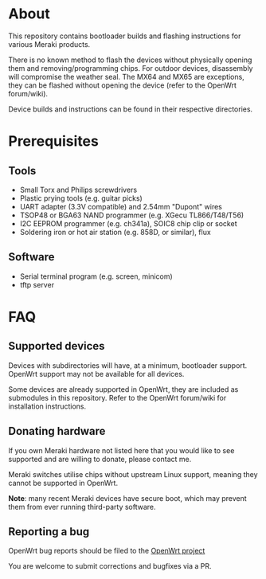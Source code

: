 # About

This repository contains bootloader builds and flashing instructions for various Meraki products.

There is no known method to flash the devices without physically opening them and removing/programming chips. For outdoor devices, disassembly will compromise the weather seal. The MX64 and MX65 are exceptions, they can be flashed without opening the device (refer to the OpenWrt forum/wiki).

Device builds and instructions can be found in their respective directories.

# Prerequisites

## Tools
- Small Torx and Philips screwdrivers
- Plastic prying tools (e.g. guitar picks)
- UART adapter (3.3V compatible) and 2.54mm "Dupont" wires
- TSOP48 or BGA63 NAND programmer (e.g. XGecu TL866/T48/T56)
- I2C EEPROM programmer (e.g. ch341a), SOIC8 chip clip or socket
- Soldering iron or hot air station (e.g. 858D, or similar), flux

## Software
- Serial terminal program (e.g. screen, minicom)
- tftp server

# FAQ

## Supported devices

Devices with subdirectories will have, at a minimum, bootloader support. OpenWrt support may not be available for all devices.

Some devices are already supported in OpenWrt, they are included as submodules in this repository. Refer to the OpenWrt forum/wiki for installation instructions.

## Donating hardware

If you own Meraki hardware not listed here that you would like to see supported and are willing to donate, please contact me.

Meraki switches utilise chips without upstream Linux support, meaning they cannot be supported in OpenWrt.

**Note**: many recent Meraki devices have secure boot, which may prevent them from ever running third-party software.

## Reporting a bug

OpenWrt bug reports should be filed to the [OpenWrt project](https://github.com/openwrt/openwrt/issues)

You are welcome to submit corrections and bugfixes via a PR.
